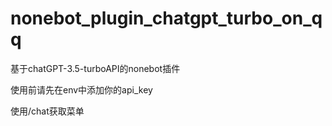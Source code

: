# nonebot_plugin_chatgpt_turbo_on_qq
基于chatGPT-3.5-turboAPI的nonebot插件  
  
使用前请先在env中添加你的api_key  
  
使用/chat获取菜单

